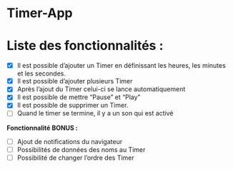 # Timer-App

# Liste des fonctionnalités :

- [X]  Il est possible d’ajouter un Timer en définissant les heures, les minutes et les secondes.
- [X]  Il est possible d’ajouter plusieurs Timer
- [X]  Après l’ajout du Timer celui-ci se lance automatiquement
- [X]  Il est possible de mettre “Pause” et “Play”
- [X]  Il est possible de supprimer un Timer.
- [ ]  Quand le timer se termine, il y a un son qui est activé

**Fonctionnalité BONUS :**

- [ ]  Ajout de notifications du navigateur
- [ ]  Possibilités de données des noms au Timer
- [ ]  Possibilité de changer l’ordre des Timer